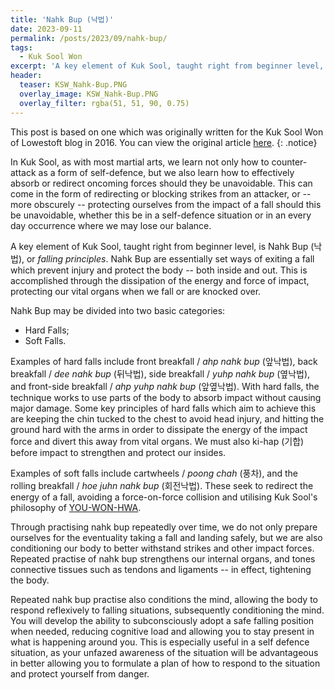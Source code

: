 ```yaml
---
title: 'Nahk Bup (낙법)'
date: 2023-09-11
permalink: /posts/2023/09/nahk-bup/
tags:
  - Kuk Sool Won
excerpt: 'A key element of Kuk Sool, taught right from beginner level, is Nahk Bup (낙법), or *falling principles*. Nahk Bup are essentially set ways of exiting a fall which prevent injury and protect the body -- both inside and out.'
header:
  teaser: KSW_Nahk-Bup.PNG
  overlay_image: KSW_Nahk-Bup.PNG
  overlay_filter: rgba(51, 51, 90, 0.75)
---
```

This post is based on one which was originally written for the Kuk Sool Won of Lowestoft blog in 2016. You can view the original article [here](https://kuksoolwonlowestoft.co.uk/nak-bub-falling-principles/).
{: .notice}

In Kuk Sool, as with most martial arts, we learn not only how to counter-attack as a form of self-defence, but we also learn how to effectively absorb or redirect oncoming forces should they be unavoidable. This can come in the form of redirecting or blocking strikes from an attacker, or -- more obscurely -- protecting ourselves from the impact of a fall should this be unavoidable, whether this be in a self-defence situation or in an every day occurrence where we may lose our balance.

A key element of Kuk Sool, taught right from beginner level, is Nahk Bup (낙법), or *falling principles*. Nahk Bup are essentially set ways of exiting a fall which prevent injury and protect the body -- both inside and out. This is accomplished through the dissipation of the energy and force of impact, protecting our vital organs when we fall or are knocked over.

Nahk Bup may be divided into two basic categories:
- Hard Falls;
- Soft Falls.

Examples of hard falls include front breakfall / *ahp nahk bup* (앞낙법), back breakfall / *dee nahk bup* (뒤낙법), side breakfall / *yuhp nahk bup* (옆낙법), and front-side breakfall / *ahp yuhp nahk bup* (앞옆낙법). With hard falls, the technique works to use parts of the body to absorb impact without causing major damage. Some key principles of hard falls which aim to achieve this are keeping the chin tucked to the chest to avoid head injury, and hitting the ground hard with the arms in order to dissipate the energy of the impact force and divert this away from vital organs. We must also ki-hap (기합) before impact to strengthen and protect our insides.

Examples of soft falls include cartwheels / *poong chah* (풍차), and the rolling breakfall / *hoe juhn nahk bup* (회전낙법). These seek to redirect the energy of a fall, avoiding a force-on-force collision and utilising Kuk Sool's philosophy of [YOU-WON-HWA](/posts/2023/08/you-won-hwa/).

Through practising nahk bup repeatedly over time, we do not only prepare ourselves for the eventuality taking a fall and landing safely, but we are also conditioning our body to better withstand strikes and other impact forces. Repeated practise of nahk bup strengthens our internal organs, and tones connective tissues such as tendons and ligaments -- in effect, tightening the body.

Repeated nahk bup practise also conditions the mind, allowing the body to respond reflexively to falling situations, subsequently conditioning the mind. You will develop the ability to subconsciously adopt a safe falling position when needed, reducing cognitive load and allowing you to stay present in what is happening around you. This is especially useful in a self defence situation, as your unfazed awareness of the situation will be advantageous in better allowing you to formulate a plan of how to respond to the situation and protect yourself from danger.